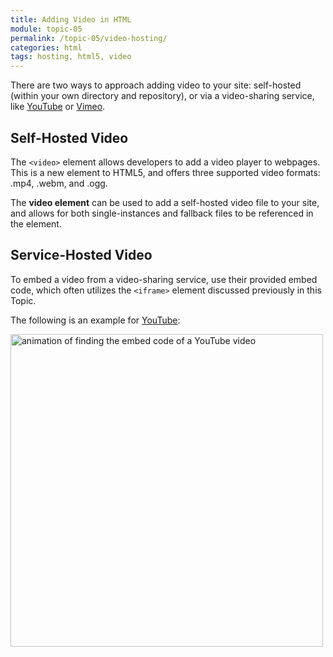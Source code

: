 ```yaml
---
title: Adding Video in HTML
module: topic-05
permalink: /topic-05/video-hosting/
categories: html
tags: hosting, html5, video
---
```


<div class="divider-heading"></div>

There are two ways to approach adding video to your site: self-hosted (within your own directory and repository), or via a video-sharing service, like [YouTube](https://www.youtube.com/) or [Vimeo](https://vimeo.com/).


## Self-Hosted Video

The `<video>` element allows developers to add a video player to webpages. This is a new element to HTML5, and offers three supported video formats: .mp4, .webm, and .ogg.

The **video element** can be used to add a self-hosted video file to your site, and allows for both single-instances and fallback files to be referenced in the element.


## Service-Hosted Video

To embed a video from a video-sharing service, use their provided embed code, which often utilizes the `<iframe>` element discussed previously in this Topic.

The following is an example for [YouTube](https://youtube.com):

<img src="../img/youtube-embed.gif" alt="animation of finding the embed code of a YouTube video" title="How to get YouTube video embed codes" width="500" />
